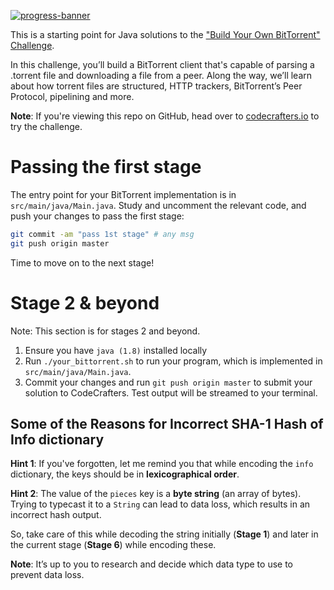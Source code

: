 [![progress-banner](https://backend.codecrafters.io/progress/bittorrent/ea8b4227-90f0-42e0-aee7-ea3bc69b52c9)](https://app.codecrafters.io/users/codecrafters-bot?r=2qF)

This is a starting point for Java solutions to the
["Build Your Own BitTorrent" Challenge](https://app.codecrafters.io/courses/bittorrent/overview).

In this challenge, you’ll build a BitTorrent client that's capable of parsing a
.torrent file and downloading a file from a peer. Along the way, we’ll learn
about how torrent files are structured, HTTP trackers, BitTorrent’s Peer
Protocol, pipelining and more.

**Note**: If you're viewing this repo on GitHub, head over to
[codecrafters.io](https://codecrafters.io) to try the challenge.

# Passing the first stage

The entry point for your BitTorrent implementation is in
`src/main/java/Main.java`. Study and uncomment the relevant code, and push your
changes to pass the first stage:

```sh
git commit -am "pass 1st stage" # any msg
git push origin master
```

Time to move on to the next stage!

# Stage 2 & beyond

Note: This section is for stages 2 and beyond.

1. Ensure you have `java (1.8)` installed locally
1. Run `./your_bittorrent.sh` to run your program, which is implemented in
   `src/main/java/Main.java`.
1. Commit your changes and run `git push origin master` to submit your solution
   to CodeCrafters. Test output will be streamed to your terminal.


## Some of the Reasons for Incorrect SHA-1 Hash of Info dictionary

**Hint 1**: If you've forgotten, let me remind you that while encoding the `info` dictionary, the keys should be in **lexicographical order**.

**Hint 2**: The value of the `pieces` key is a **byte string** (an array of bytes). Trying to typecast it to a `String` can lead to data loss, which results in an incorrect hash output.

So, take care of this while decoding the string initially (**Stage 1**) and later in the current stage (**Stage 6**) while encoding these.

**Note**: It’s up to you to research and decide which data type to use to prevent data loss.
